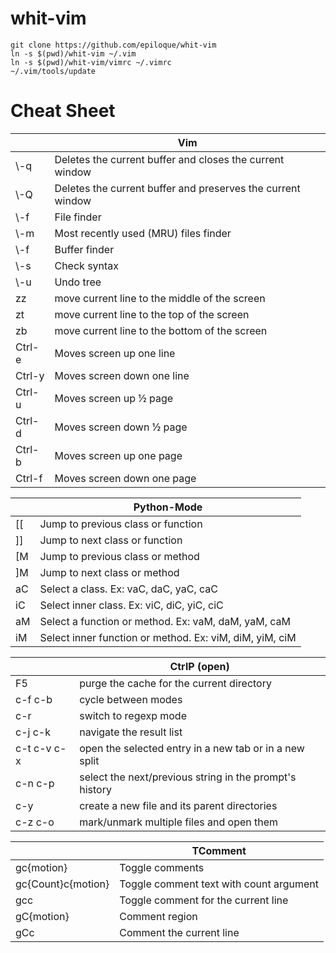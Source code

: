 # whit-vim

    git clone https://github.com/epiloque/whit-vim
    ln -s $(pwd)/whit-vim ~/.vim
    ln -s $(pwd)/whit-vim/vimrc ~/.vimrc
    ~/.vim/tools/update

# Cheat Sheet

|                | Vim
|             ---|---
| \\-q           | Deletes the current buffer and closes the current window
| \\-Q           | Deletes the current buffer and preserves the current window
| \\-f           | File finder
| \\-m           | Most recently used (MRU) files finder
| \\-f           | Buffer finder
| \\-s           | Check syntax
| \\-u           | Undo tree
| zz             | move current line to the middle of the screen
| zt             | move current line to the top of the screen
| zb             | move current line to the bottom of the screen
| Ctrl-e         | Moves screen up one line
| Ctrl-y         | Moves screen down one line
| Ctrl-u         | Moves screen up ½ page
| Ctrl-d         | Moves screen down ½ page
| Ctrl-b         | Moves screen up one page
| Ctrl-f         | Moves screen down one page


|                | Python-Mode
|             ---|---
| [[             | Jump to previous class or function
| ]]             | Jump to next class or function
| [M             | Jump to previous class or method
| ]M             | Jump to next class or method
| aC             | Select a class. Ex: vaC, daC, yaC, caC
| iC             | Select inner class. Ex: viC, diC, yiC, ciC
| aM             | Select a function or method. Ex: vaM, daM, yaM, caM
| iM             | Select inner function or method. Ex: viM, diM, yiM, ciM

|                | CtrlP (open)
|             ---|---
| F5             | purge the cache for the current directory
| c-f c-b        | cycle between modes
| c-r            | switch to regexp mode
| c-j c-k        | navigate the result list
| c-t c-v c-x    | open the selected entry in a new tab or in a new split
| c-n c-p        | select the next/previous string in the prompt's history
| c-y            | create a new file and its parent directories
| c-z c-o        | mark/unmark multiple files and open them

|                    | TComment
|                 ---|---
| gc{motion}         | Toggle comments
| gc{Count}c{motion} | Toggle comment text with count argument
| gcc                | Toggle comment for the current line
| gC{motion}         | Comment region
| gCc                | Comment the current line
